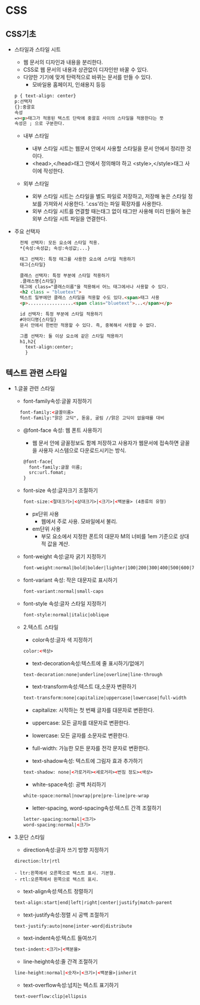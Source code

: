 # CSS

## CSS기초
- 스타일과 스타일 시트
  - 웹 문서의 디자인과 내용을 분리한다.
  - CSS로 웹 문서의 내용과 상관없이 디자인만 바꿀 수 있다.
  - 다양한 기기에 맞게 탄력적으로 바뀌는 문서를 만들 수 있다.
    - 모바일용 홈페이지, 인쇄용지 등등
  ```html
  p { text-align: center} 
  p:선택자
  {}:중괄호
  속성
  =><p>태그가 적용된 텍스트 단락에 중괄호 사이의 스타일을 적용한다는 뜻
  속성은 ; 으로 구분한다.
  ```
  
  - 내부 스타일
    - 내부 스타일 시트는 웹문서 안에서 사용할 스타일을 문서 안에서 정리한 것이다.
    - \<head>,\</head>태그 안에서 정의해야 하고 \<style>,\</style>태그 사이에 작성한다.
     
  - 외부 스타일   
    - 외부 스타일 시트는 스타일을 별도 파일로 저장하고, 저장해 놓은 스타일 정보를 가져와서 사용한다. '.css'라는 파일 확장자를 사용한다.
    - 외부 스타일 시트를 연결할 때는<stlye>태그 없이 <link>태그만 사용해 미리 만들어 놓은 외부 스타일 시트 파일을 연결한다.

- 주요 선택자
  ```html
    전체 선택자: 모든 요소에 스타일 적용.
    *{속성:속성값; 속성:속성값;...}
  
  ```
  ```html
    태그 선택자: 특정 태그를 사용한 요소에 스타일 적용하기
    태그{스타일}
  ```
  
  ```html
    클래스 선택자: 특정 부분에 스타일 적용하기
    .클래스명{스타일}
    태그에 class="클래스이름"을 적용해서 어느 태그에서나 사용할 수 있다.
    <h2 class = "bluetext">
    텍스트 일부에만 클래스 스타일을 적용할 수도 있다.<span>태그 사용
    <p>.................<span class="bluetext">...</span></p>    
  ```
      
  ```html
    id 선택자: 특정 부분에 스타일 적용하기
    #아이디명{스타일}
    문서 안에서 한번만 적용할 수 있다. 즉, 중복해서 사용할 수 없다.    
  ```
  ```html
    그룹 선택자: 둘 이상 요소에 같은 스타일 적용하기
    h1,h2{
      text-align:center;
      }
  ```    
      
## 텍스트 관련 스타일
- 1.글꼴 관련 스타일
  - font-family속성:글꼴 지정하기
    
  ```html
    font-family:<글꼴이름>
    font-family:"맑은 고딕", 돋움, 굴림 //맑은 고딕이 없을때를 대비
  ```
      
  - @font-face 속성: 웹 폰트 사용하기
    - 웹 문서 안에 글꼴정보도 함께 저장하고 사용자가 웹문서에 접속하면 글꼴을 사용자 시스템으로 다운로드시키는 방식.
    ```html
    @font-face{
      font-family:글꼴 이름;
      src:url.fomat;
    }
    ```
    
   - font-size 속성:글자크기 조절하기
      ```html
      font-size:<절대크기>|<상대크기>|<크기>|<백분율> (4종류의 유형)
      ```
     - px단위 사용
       - 웹에서 주로 사용. 모바일에서 불리.
     - em단위 사용
       - 부모 요소에서 지정한 폰트의 대문자  M의 너비를 1em 기준으로 상대적 값을 계산.
    
   - font-weight 속성:글자 굵기 지정하기
      ```html
      font-weight:normal|bold|bolder|lighter|100|200|300|400|500|600|700|800|900
      ```
   - font-variant 속성: 작은 대문자로 표시하기
      ```html
      font-variant:normal|small-caps
      ```
   - font-style 속성:글자 스타일 지정하기
      ```html
      font-style:normal|italic|oblique
      ``` 
  - 2.텍스트 스타일
      - color속성:글자 색 지정하기
      ```html
      color:<색상>
      ```
      
      - text-decoration속성:텍스트에 줄 표시하기/없애기
      ```html
      text-decoration:none|underline|overline|line-through
      ```
      
      - text-transform속성:텍스트 대,소문자 변환하기
      ```html
      text-transform:none|capitalize|uppercase|lowercase|full-width
      ```
      - capitalize: 시작하는 첫 번째 글자를 대문자로 변환한다.
      - uppercase: 모든 글자를 대문자로 변환한다.
      - lowercase: 모든 글자를 소문자로 변환한다.
      - full-width: 가능한 모든 문자를 전각 문자로 변환한다.
      
      - text-shadow속성: 텍스트에 그림자 효과 추가하기
      ```html
      text-shadow: none|<가로거리><세로거리><번짐 정도><색상>
      ```
      
      - white-space속성: 공백 처리하기
      ```html
      white-space:normal|nowrap|pre|pre-line|pre-wrap
      ```
      
      - letter-spacing, word-spacing속성:텍스트 간격 조절하기
      ```html
      letter-spacing:normal|<크기>
      word-spacing:normal|<크기>
      ```
      
- 3.문단 스타일
    - direction속성:글자 쓰기 방향 지정하기
    ```html
    direction:ltr|rtl
    ```
      - ltr:왼쪽에서 오른쪽으로 텍스트 표시. 기본형.
      - rtl:오른쪽에서 왼쪽으로 텍스트 표시.
    - text-align속성:텍스트 정렬하기
    ```html
    text-align:start|end|left|right|center|justify|match-parent
    ```
     
    - text-justify속성:정렬 시 공백 조절하기
    ```html
    text-justify:auto|none|inter-word|distribute
    ```
    
    - text-indent속성:텍스트 들여쓰기
    ```html
    text-indent:<크기>|<백분율>
    ```
      
    - line-height속성:줄 간격 조절하기
    ```html
    line-height:normal|<숫자>|<크기>|<백분율>|inherit
    ```
      
    - text-overflow속성:넘치는 텍스트 표기하기
    ```html
    text-overflow:clip|ellipsis
    ```
